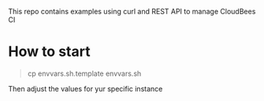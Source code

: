 This repo contains examples using curl and REST API to manage CloudBees CI

# How to start

> cp envvars.sh.template envvars.sh

Then adjust the values for yur specific instance

